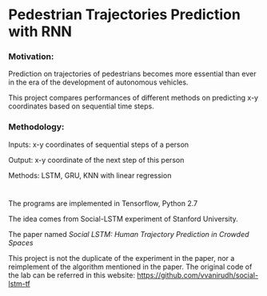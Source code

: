 # Pedestrian Trajectories Prediction with RNN
### Motivation:

Prediction on trajectories of pedestrians becomes more essential than ever in the era of the development of autonomous vehicles.

This project compares performances of different methods on predicting x-y coordinates based on sequential time steps.

### Methodology:

Inputs: x-y coordinates of sequential steps of a person

Output: x-y coordinate of the next step of this person

Methods: LSTM, GRU, KNN with linear regression
#
The programs are implemented in Tensorflow, Python 2.7

The idea comes from Social-LSTM experiment of Stanford University.

The paper named *Social LSTM: Human Trajectory Prediction in Crowded Spaces*

This project is not the duplicate of the experiment in the paper, nor a reimplement of the algorithm mentioned in the paper. The original code of the lab can be referred in this website: https://github.com/vvanirudh/social-lstm-tf
